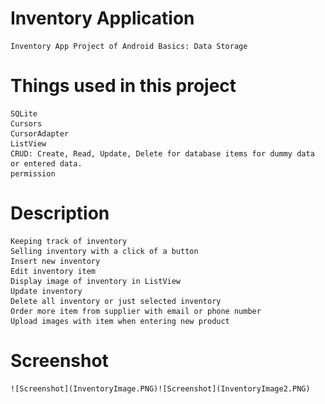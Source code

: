 # Inventory Application
	Inventory App Project of Android Basics: Data Storage

# Things used in this project
	SQLite 
	Cursors
	CursorAdapter
	ListView
	CRUD: Create, Read, Update, Delete for database items for dummy data or entered data.
	permission

# Description
	Keeping track of inventory
	Selling inventory with a click of a button
	Insert new inventory
	Edit inventory item
	Display image of inventory in ListView
	Update inventory
	Delete all inventory or just selected inventory
	Order more item from supplier with email or phone number
	Upload images with item when entering new product
	
# Screenshot
	![Screenshot](InventoryImage.PNG)![Screenshot](InventoryImage2.PNG)
	
	
